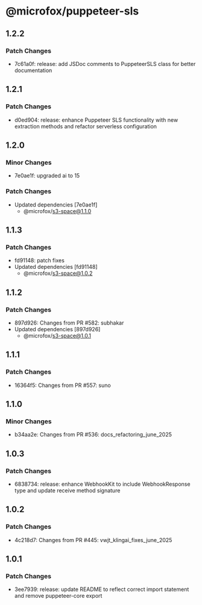 # @microfox/puppeteer-sls

## 1.2.2

### Patch Changes

- 7c61a0f: release: add JSDoc comments to PuppeteerSLS class for better documentation

## 1.2.1

### Patch Changes

- d0ed904: release: enhance Puppeteer SLS functionality with new extraction methods and refactor serverless configuration

## 1.2.0

### Minor Changes

- 7e0ae1f: upgraded ai to 15

### Patch Changes

- Updated dependencies [7e0ae1f]
  - @microfox/s3-space@1.1.0

## 1.1.3

### Patch Changes

- fd91148: patch fixes
- Updated dependencies [fd91148]
  - @microfox/s3-space@1.0.2

## 1.1.2

### Patch Changes

- 897d926: Changes from PR #582: subhakar
- Updated dependencies [897d926]
  - @microfox/s3-space@1.0.1

## 1.1.1

### Patch Changes

- 16364f5: Changes from PR #557: suno

## 1.1.0

### Minor Changes

- b34aa2e: Changes from PR #536: docs_refactoring_june_2025

## 1.0.3

### Patch Changes

- 6838734: release: enhance WebhookKit to include WebhookResponse type and update receive method signature

## 1.0.2

### Patch Changes

- 4c218d7: Changes from PR #445: vwjt_klingai_fixes_june_2025

## 1.0.1

### Patch Changes

- 3ee7939: release: update README to reflect correct import statement and remove puppeteer-core export
